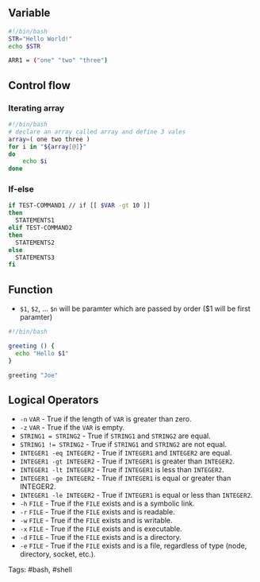 ## Variable
```bash
#!/bin/bash          
STR="Hello World!"
echo $STR

ARR1 = ("one" "two" "three")
```
## Control flow
### Iterating array
```bash
#!/bin/bash
# declare an array called array and define 3 vales
array=( one two three )
for i in "${array[@]}"
do
	echo $i
done
```

### If-else

```bash
if TEST-COMMAND1 // if [[ $VAR -gt 10 ]]
then
  STATEMENTS1
elif TEST-COMMAND2
then
  STATEMENTS2
else
  STATEMENTS3
fi
```

## Function

- `$1`, `$2`, ... `$n` will be paramter which are passed by order ($1 will be first paramter)

```bash
#!/bin/bash

greeting () {
  echo "Hello $1"
}

greeting "Joe"
```

## Logical Operators
-   `-n` `VAR` - True if the length of `VAR` is greater than zero.
-   `-z` `VAR` - True if the `VAR` is empty.
-   `STRING1 = STRING2` - True if `STRING1` and `STRING2` are equal.
-   `STRING1 != STRING2` - True if `STRING1` and `STRING2` are not equal.
-   `INTEGER1 -eq INTEGER2` - True if `INTEGER1` and `INTEGER2` are equal.
-   `INTEGER1 -gt INTEGER2` - True if `INTEGER1` is greater than `INTEGER2`.
-   `INTEGER1 -lt INTEGER2` - True if `INTEGER1` is less than `INTEGER2`.
-   `INTEGER1 -ge INTEGER2` - True if `INTEGER1` is equal or greater than INTEGER2.
-   `INTEGER1 -le INTEGER2` - True if `INTEGER1` is equal or less than `INTEGER2`.
-   `-h` `FILE` - True if the `FILE` exists and is a symbolic link.
-   `-r` `FILE` - True if the `FILE` exists and is readable.
-   `-w` `FILE` - True if the `FILE` exists and is writable.
-   `-x` `FILE` - True if the `FILE` exists and is executable.
-   `-d` `FILE` - True if the `FILE` exists and is a directory.
-   `-e` `FILE` - True if the `FILE` exists and is a file, regardless of type (node, directory, socket, etc.).



Tags: #bash, #shell


